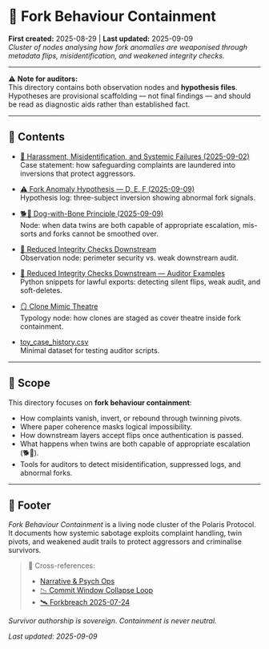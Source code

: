 # 👹 Fork Behaviour Containment  

**First created:** 2025-08-29 | **Last updated:** 2025-09-09  
*Cluster of nodes analysing how fork anomalies are weaponised through metadata flips, misidentification, and weakened integrity checks.*  

---

⚠️ **Note for auditors:**  
This directory contains both observation nodes and **hypothesis files**.  
Hypotheses are provisional scaffolding — not final findings — and should be read as diagnostic aids rather than established fact.  

---

## 📑 Contents  

- [👾 Harassment, Misidentification, and Systemic Failures (2025-09-02)](./👾_harassment_misidentification_systemic_failures_25-09-02.md)  
  Case statement: how safeguarding complaints are laundered into inversions that protect aggressors.  

- [⚠️ Fork Anomaly Hypothesis — D, E, F (2025-09-09)](./⚠️_fork_anomaly_hypothesis_DEF_2025-09-09.md)  
  Hypothesis log: three-subject inversion showing abnormal fork signals.  

- [🐕🦴 Dog-with-Bone Principle (2025-09-09)](./🐕🦴_dog_with_bone_principle_2025-09-09.md)  
  Node: when data twins are both capable of appropriate escalation, mis-sorts and forks cannot be smoothed over.  

- [👾 Reduced Integrity Checks Downstream](./👾_reduced_integrity_checks_downstream.md)  
  Observation node: perimeter security vs. weak downstream audit.  

- [👾 Reduced Integrity Checks Downstream — Auditor Examples](./👾_reduced_integrity_checks_downstream_auditor_examples.md)  
  Python snippets for lawful exports: detecting silent flips, weak audit, and soft-deletes.  

- [🪞 Clone Mimic Theatre](./🪞_clone_mimic_theatre.md)  
  Typology node: how clones are staged as cover theatre inside fork containment.  

- [toy_case_history.csv](./toy_case_history.csv)  
  Minimal dataset for testing auditor scripts.  

---

## 🧭 Scope  

This directory focuses on **fork behaviour containment**:  
- How complaints vanish, invert, or rebound through twinning pivots.  
- Where paper coherence masks logical impossibility.  
- How downstream layers accept flips once authentication is passed.  
- What happens when twins are both capable of appropriate escalation (🐕🦴).  
- Tools for auditors to detect misidentification, suppressed logs, and abnormal forks.  

---

## 🏮 Footer  

*Fork Behaviour Containment* is a living node cluster of the Polaris Protocol.  
It documents how systemic sabotage exploits complaint handling, twin pivots, and weakened audit trails to protect aggressors and criminalise survivors.  

> 📡 Cross-references:  
> - [Narrative & Psych Ops](../)  
> - [📉 Commit Window Collapse Loop](../../Suppression_Layers/📉_Suppression_Interference_Logs/📉_commit_window_collapse_loop.md)  
> - [🛰️ Forkbreach 2025-07-24](../../../Disruption_Kit/Field_Logs/🛰️_forkbreach_2025-07-24_redacted_V6.md)  

*Survivor authorship is sovereign. Containment is never neutral.*  

_Last updated: 2025-09-09_  
